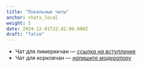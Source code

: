 ```yaml
---
title: "Локальные чаты"
anchor: chats_local
weight: 5
date: 2024-12-01T22:42:00.000Z
draft: "false"
---
```


- Чат для лимерикчан — [_ссылка на вступление_](https://t.me/lmkgang)
- Чат для корковчан — [_напишите модератору_](https://t.me/Triasteran)
